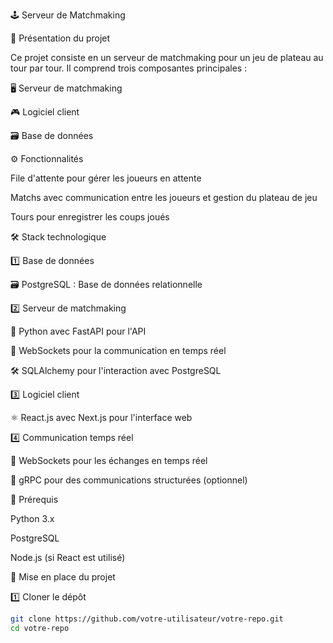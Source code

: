 🕹️ Serveur de Matchmaking

📜 Présentation du projet

Ce projet consiste en un serveur de matchmaking pour un jeu de plateau au tour par tour. Il comprend trois composantes principales :

🖥️ Serveur de matchmaking

🎮 Logiciel client

🗃️ Base de données

⚙️ Fonctionnalités

File d'attente pour gérer les joueurs en attente

Matchs avec communication entre les joueurs et gestion du plateau de jeu

Tours pour enregistrer les coups joués

🛠️ Stack technologique

1️⃣ Base de données

🗃️ PostgreSQL : Base de données relationnelle

2️⃣ Serveur de matchmaking

🐍 Python avec FastAPI pour l'API

💬 WebSockets pour la communication en temps réel

🛠️ SQLAlchemy pour l'interaction avec PostgreSQL

3️⃣ Logiciel client

⚛️ React.js avec Next.js pour l'interface web

4️⃣ Communication temps réel

💬 WebSockets pour les échanges en temps réel

📡 gRPC pour des communications structurées (optionnel)

🚨 Prérequis

Python 3.x

PostgreSQL

Node.js (si React est utilisé)

🚀 Mise en place du projet

1️⃣ Cloner le dépôt
```bash
git clone https://github.com/votre-utilisateur/votre-repo.git
cd votre-repo
```


